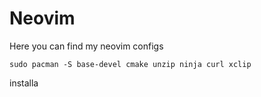 # Neovim
Here you can find my neovim configs 
```
sudo pacman -S base-devel cmake unzip ninja curl xclip
```
installa

